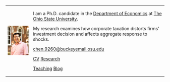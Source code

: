 <table border=0 width="100%" ID="Table2" style="margin: 20px;">
    <tr>
        <td align="center">
            <a href="pix/ChenHuiJun.webp"><img SRC="pix/ChenHuiJun.webp" style="max-height:300px; max-width=300px"></a>
        </td>
        <td align="left">
            <!--<b>Hui-Jun Chen</b><br>-->
            <!--<b>Ph.D. Candidate,</b><br>-->
            <!--<b><a href="https://economics.osu.edu/"> Department of Economics</a>, </b><br>-->
            <!--<b><a href="http://www.osu.edu"> The Ohio State University</a>, </b><br>-->
            <!--<b>307 Arps Hall, 1945 N High St </b><br>-->
            <!--<b>Columbus, Ohio, USA 43210</b>-->
            <p>I am a Ph.D. candidate in the <a href="https://economics.osu.edu/"> Department of Economics</a> at <a href="http://www.osu.edu"> The Ohio State University</a>.</p>
            <p>My research examines how corporate taxation distorts firms' investment decision and affects aggregate response to shocks.</p>
            <p><a href="mailto:chen.9260@buckeyemail.osu.edu">chen.9260@buckeyemail.osu.edu</a></b></p>
            <p><a href="pdf/HJChenCV/HJChen-CV.pdf">CV</a> <a href="research.html">Research</a></p>
            <p><a href="teaching.html">Teaching</a> <a href="blog.html">Blog</a></p>
        </td>
    </tr>
</table>
